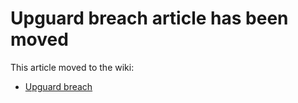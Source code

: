# Upguard breach article has been moved

This article moved to the wiki:

* [Upguard breach](https://github.com/ljsinclair/ljsinclair/wiki/Upguard-Breach-(redirected))
